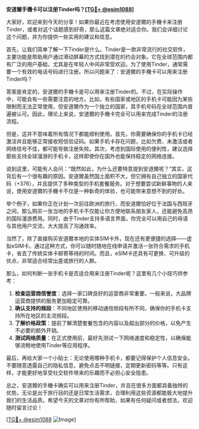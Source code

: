 **安道爾手機卡可以注册Tinder吗？[[TG💪+ @esim1088](https://t.me/s/esim1088)]**

大家好，欢迎来到今天的分享！如果你最近在考虑使用安道爾的手機卡来注册Tinder，或者对这个话题感到好奇，那么这篇文章绝对适合你。我们会详细讨论这个问题，并为你提供一些实用的建议和信息。

首先，让我们简单了解一下Tinder是什么。Tinder是一款非常流行的社交软件，主要功能是帮助用户通过滑动屏幕的方式找到潜在的约会对象。它在全球范围内都有广泛的用户基础，尤其是在年轻人中间非常受欢迎。为了使用Tinder，通常需要一个有效的电话号码进行注册。所以问题来了：安道爾的手機卡可以用来注册Tinder吗？

答案是肯定的，安道爾的手機卡是可以用来注册Tinder的。不过，在实际操作中，可能会有一些需要注意的地方。比如，有些国家或地区的手机卡可能因为某些限制而无法正常使用，但安道爾作为一个独立的国家，其手机号码在全球范围内普遍被认可。因此，理论上来说，安道爾的手機卡完全可以用来完成Tinder的注册流程。

但是，这并不意味着所有情况下都能顺利使用。首先，你需要确保你的手机卡已经激活并且能够正常接收短信验证码。如果手机卡存在问题，比如欠费、未激活或者网络信号不佳，都可能导致注册失败。其次，考虑到国际使用的便利性，建议选择那些支持全球漫游的手机卡，这样即使你在国外也能保持稳定的网络连接。

说到这里，可能有人会问：“既然如此，为什么还要特意提到安道爾呢？”其实，这背后有一个很有趣的原因。安道爾虽然国土面积不大，但它拥有自己独立的国家代码（+376），并且提供了多种类型的手机套餐服务。对于想要尝试新鲜事物的人来说，使用安道爾的手機卡不仅是一种新奇的体验，也可能带来意想不到的好处。

举个例子，如果你正在计划一次前往欧洲的旅行，而安道爾恰好位于法国与西班牙之间，那么购买一张当地的手机卡不仅能让你方便地联系朋友家人，还能避免高昂的国际漫游费用。同时，由于Tinder支持多语言界面，你完全可以用自己的母语与其他用户交流，大大提高了沟通效率。

当然了，除了直接购买安道爾本地的实体SIM卡外，现在还有更便捷的选择——虚拟eSIM卡。通过这种方式，你可以随时随地在线申请并激活一张符合需求的手机卡，省去了传统实体卡邮寄等待的时间。而且，eSIM卡还具有可更换、可升级的优点，非常适合经常出差或旅行的人群。

那么，如何判断一张手机卡是否适合用来注册Tinder呢？这里有几个小技巧供参考：

1. **检查运营商信誉度**：选择一家口碑良好的运营商非常重要。一般来说，大品牌运营商提供的服务更加稳定可靠。
2. **确认支持的频段**：不同地区使用的移动通信频段有所不同，确保你的手机卡支持所在地区的主流频段。
3. **了解价格政策**：提前了解清楚套餐包含的内容以及超出部分的价格，以免产生不必要的额外开销。
4. **测试网络质量**：在正式使用前，最好先测试一下网络速度和稳定性，以确保能够流畅地使用Tinder等应用程序。

最后，再给大家一个小贴士：无论使用哪种手机卡，都要记得保护个人信息安全。不要随意透露自己的隐私信息，避免点击不明链接，定期更新密码等等。只有这样，才能更好地享受社交软件带来的乐趣而不必担心安全隐患。

总之，安道爾的手機卡确实可以用来注册Tinder，并且在很多方面都具备独特的优势。无论是出于旅行目的还是日常生活需求，合理利用这些资源都能极大地提升我们的生活品质。希望今天的文章对你有所帮助，如果有任何疑问或者想法，欢迎随时留言讨论！

[[TG💪+ @esim1088](https://t.me/s/esim1088) ![Image](https://i.postimg.cc/4NQfJmqS/Snipaste-2025-05-13-00-14-12.png)]